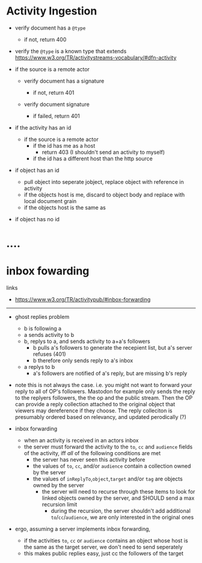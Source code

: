 # Activity Ingestion

- verify document has a `@type`
  - if not, return 400

- verify the `@type` is a known type that extends https://www.w3.org/TR/activitystreams-vocabulary/#dfn-activity

- if the source is a remote actor
  - verify document has a signature
    - if not, return 401

  - verify document signature
    - if failed, return 401

- if the activity has an id
  - if the source is a remote actor
    - if the id has me as a host
      - return 403 (I shouldn't send an activity to myself)
    - if the id has a different host than the http source


- if object has an id
  - pull object into seperate jobject, replace object with reference in activity
  - if the objects host is me, discard to object body and replace with local document grain
  - if the objects host is the same as

- if object has no id

# ....

# inbox fowarding

links

 - https://www.w3.org/TR/activitypub/#inbox-forwarding

---

- ghost replies problem
  - b is following a
  - a sends activity to b
  - b, replys to a, and sends activity to a+a's followers
    - b pulls a's followers to generate the recepient list, but a's server refuses (401)
    - b therefore only sends reply to a's inbox
  - a replys to b
    - a's followers are notified of a's reply, but are missing b's reply

- note this is not always the case. i.e. you might not want to forward your reply to all of OP's followers.
Mastodon for example only sends the reply to the replyers followers, the the op and the public stream. Then the OP
can provide a reply collection attached to the original object that viewers may dereference if they choose. The reply
colleciton is presumably ordered based on relevancy, and updated perodically (?)

- inbox forwarding
  - when an activity is received in an actors inbox
  - the server must forward the activity to the `to`, `cc` and `audience` fields of the activity, iff _all_ of the following conditions are met
    - the server has never seen this activity before
    - the values of `to`, `cc`, and/or `audience` contain a collection owned by the server
    - the values of `inReplyTo`,`object`,`target` and/or `tag` are objects owned by the server
      - the server will need to recurse through these items to look for linked objects owned by the server, and SHOULD send a max recursion limit
        - during the recursion, the server shouldn't add additional `to`/`cc`/`audience`, we are only interested in the original ones

- ergo, assuming a server implements inbox forwarding,
  - if the activities `to`, `cc` or `audience` contains an object whose host is the same as the target server, we don't need to send seperately
  - this makes public replies easy, just cc the followers of the target